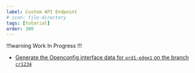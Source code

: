 ```yaml
---
label: Custom API Endpoint
# icon: file-directory
tags: [tutorial]
order: 300
---
```


!!!warning
Work In Progress
!!!

- [Generate the Openconfig interface data for `ord1-edge1` on the branch `cr1234`](http://localhost:8000/transform/openconfig/interfaces?device=ord1-edge1&branch=cr1234)


